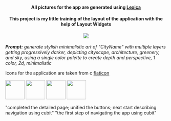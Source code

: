 <h4 align="center">All pictures for the app are generated using <a href="https://lexica.art/" target="_blank">Lexica</a></h4>

   <h4 align="center">This project is my little training of the layout of the application with the help of Layout Widgets</h4>
  
<h4 align="center"><img src="https://user-images.githubusercontent.com/91376345/233624533-34c83927-d2b2-4179-8819-8ab074b91229.png" /></h4>

***Prompt:*** *generate stylish minimalistic art of "CityName" with multiple layers getting progressively darker, depicting cityscape, architecture, greenery, and sky, using a single color palette to create depth and perspective, 1 color, 2d, minimalistic*



Icons for the application are taken from  c <a href="https://www.flaticon.com/ru/" target="_blank">flaticon</a>


<img src="https://user-images.githubusercontent.com/91376345/233866826-acbccc25-1474-453c-9c5f-8be74655103f.png" width="60" /></h4>
<img src="https://user-images.githubusercontent.com/91376345/233866830-dce69be5-9d9e-4413-a499-97b0c357e611.png" width="60" /></h4>
<img src="https://user-images.githubusercontent.com/91376345/233866832-5e1ab2c6-8e77-4204-9186-05df4e0a85cb.png" width="60" /></h4>
<img src="https://user-images.githubusercontent.com/91376345/233866866-c2660cee-4e3a-429a-9f05-d8a68e3471e9.png" width="60" /></h4>


"completed the detailed page; unified the buttons; next start describing navigation using cubit"
"the first step of navigating the app using cubit"
